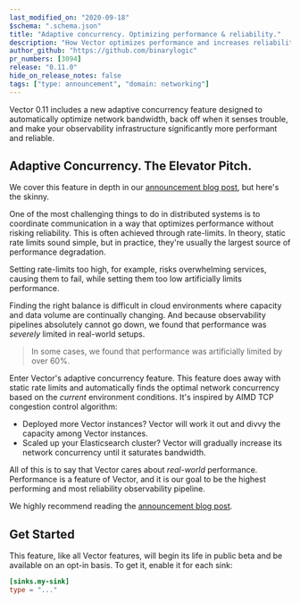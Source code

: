 ```yaml
---
last_modified_on: "2020-09-18"
$schema: ".schema.json"
title: "Adaptive concurrency. Optimizing performance & reliability."
description: "How Vector optimizes performance and increases reliability of your entire observability infrastructure."
author_github: "https://github.com/binarylogic"
pr_numbers: [3094]
release: "0.11.0"
hide_on_release_notes: false
tags: ["type: announcement", "domain: networking"]
---
```


Vector 0.11 includes a new adaptive concurrency feature designed to
automatically optimize network bandwidth, back off when it senses trouble,
and make your observability infrastructure significantly more performant and
reliable.

## Adaptive Concurrency. The Elevator Pitch.

We cover this feature in depth in our [announcement blog post][announcement],
but here's the skinny.

One of the most challenging things to do in distributed systems is to coordinate
communication in a way that optimizes performance without risking reliability.
This is often achieved through rate-limits. In theory, static rate limits
sound simple, but in practice, they're usually the largest source of performance
degradation.

Setting rate-limits too high, for example, risks overwhelming services, causing
them to fail, while setting them too low artificially limits performance.

<insert diagram demonstrating this>

Finding the right balance is difficult in cloud environments where capacity and
data volume are continually changing. And because observability pipelines
absolutely cannot go down, we found that performance was _severely_ limited in
real-world setups.

> In some cases, we found that performance was artificially limited by over 60%.

Enter Vector's adaptive concurrency feature. This feature does away with static
rate limits and automatically finds the optimal network concurrency based on the
_current_ environment conditions. It's inspired by AIMD TCP congestion control
algorithm:

* Deployed more Vector instances? Vector will work it out and divvy the capacity
  among Vector instances.
* Scaled up your Elasticsearch cluster? Vector will gradually increase its
  network concurrency until it saturates bandwidth.

All of this is to say that Vector cares about _real-world_ performance.
Performance is a feature of Vector, and it is our goal to be the highest
performing and most reliability observability pipeline.

We highly recommend reading the [announcement blog post][announcement].

## Get Started

This feature, like all Vector features, will begin its life in public beta and
be available on an opt-in basis. To get it, enable it for each sink:

```toml
[sinks.my-sink]
type = "..."
```

[announcement]: ...
